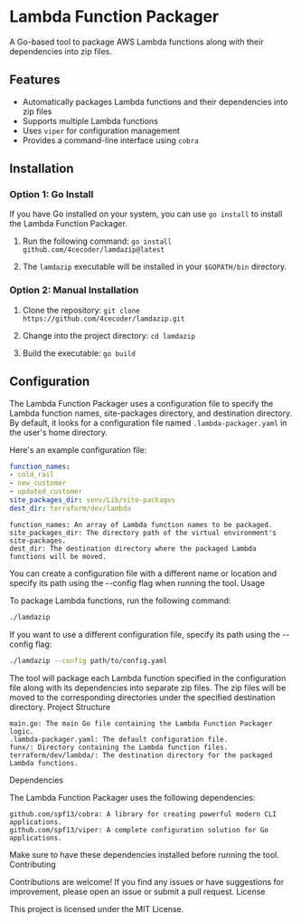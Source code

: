 # Lambda Function Packager

A Go-based tool to package AWS Lambda functions along with their dependencies into zip files.

## Features

- Automatically packages Lambda functions and their dependencies into zip files
- Supports multiple Lambda functions
- Uses `viper` for configuration management
- Provides a command-line interface using `cobra`

## Installation

### Option 1: Go Install

If you have Go installed on your system, you can use `go install` to install the Lambda Function Packager.

1. Run the following command: `go install github.com/4cecoder/lamdazip@latest`

2. The `lamdazip` executable will be installed in your `$GOPATH/bin` directory.

### Option 2: Manual Installation
1. Clone the repository: `git clone https://github.com/4cecoder/lamdazip.git`
 
2. Change into the project directory: `cd lamdazip`
 
3. Build the executable: `go build`

## Configuration

The Lambda Function Packager uses a configuration file to specify the Lambda function names, site-packages directory, and destination directory. By default, it looks for a configuration file named `.lambda-packager.yaml` in the user's home directory.

Here's an example configuration file:

```yaml
function_names:
- cold_rail
- new_customer
- updated_customer
site_packages_dir: venv/Lib/site-packages
dest_dir: terraform/dev/lambda
```


    function_names: An array of Lambda function names to be packaged.
    site_packages_dir: The directory path of the virtual environment's site-packages.
    dest_dir: The destination directory where the packaged Lambda functions will be moved.

You can create a configuration file with a different name or location and specify its path using the --config flag when running the tool.
Usage

To package Lambda functions, run the following command:

```bash
./lamdazip
```


If you want to use a different configuration file, specify its path using the --config flag:
```bash
./lamdazip --config path/to/config.yaml
```

The tool will package each Lambda function specified in the configuration file along with its dependencies into separate zip files. The zip files will be moved to the corresponding directories under the specified destination directory.
Project Structure

    main.go: The main Go file containing the Lambda Function Packager logic.
    .lambda-packager.yaml: The default configuration file.
    funx/: Directory containing the Lambda function files.
    terraform/dev/lambda/: The destination directory for the packaged Lambda functions.

Dependencies

The Lambda Function Packager uses the following dependencies:

    github.com/spf13/cobra: A library for creating powerful modern CLI applications.
    github.com/spf13/viper: A complete configuration solution for Go applications.

Make sure to have these dependencies installed before running the tool.
Contributing

Contributions are welcome! If you find any issues or have suggestions for improvement, please open an issue or submit a pull request.
License

This project is licensed under the MIT License.
